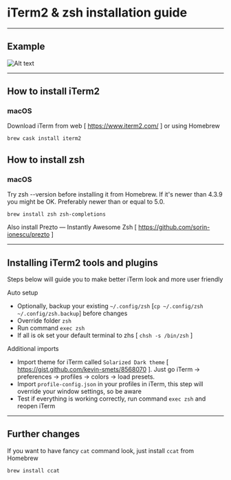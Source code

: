 
# iTerm2 & zsh installation guide
---

## Example

![Alt text](/iterm-example.png?raw=true "Screenshot")

---

## How to install iTerm2
### macOS
Download iTerm from web [ https://www.iterm2.com/ ] or using Homebrew 
```
brew cask install iterm2
```

## How to install zsh
### macOS
Try zsh --version before installing it from Homebrew. If it's newer than 4.3.9 you might be OK. Preferably newer than or equal to 5.0.
```
brew install zsh zsh-completions
```

Also install Prezto — Instantly Awesome Zsh [ https://github.com/sorin-ionescu/prezto ]

---
## Installing iTerm2 tools and plugins
Steps below will guide you to make better iTerm look and more user friendly

Auto setup
* Optionally, backup your existing `~/.config/zsh` [`cp ~/.config/zsh ~/.config/zsh.backup`] before changes
* Override folder `zsh`
* Run command `exec zsh`
* If all is ok set your default terminal to zhs [ `chsh -s /bin/zsh` ]

Additional imports
* Import theme for iTerm called `Solarized Dark theme` [ https://gist.github.com/kevin-smets/8568070 ]. Just go iTerm → preferences → profiles → colors → load presets.
* Import `profile-config.json` in your profiles in iTerm, this step will override your window settings, so be aware
* Test if everything is working correctly, run command `exec zsh` and reopen iTerm

---
## Further changes

If you want to have fancy `cat` command look, just install `ccat` from Homebrew
```
brew install ccat
```